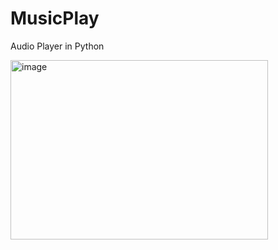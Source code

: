 # MusicPlay
Audio Player in Python

<img width="412" height="287" alt="image" src="https://github.com/user-attachments/assets/de7a0897-6610-47a8-98e8-c87f36c4030f" />
